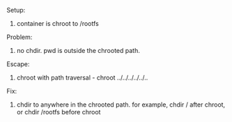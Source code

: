 Setup:
1. container is chroot to /rootfs

Problem:
1. no chdir. pwd is outside the chrooted path.

Escape:
1. chroot with path traversal - chroot ../../../../../..

Fix:
1. chdir to anywhere in the chrooted path. 
   for example, chdir / after chroot, or chdir /rootfs before chroot
